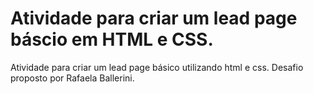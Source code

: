 # Atividade para criar um lead page báscio em HTML e CSS.
Atividade para criar um lead page básico utilizando html e css. Desafio proposto por Rafaela Ballerini.
